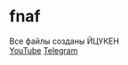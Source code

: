 # fnaf
Все файлы созданы ЙЦУКЕН
<br>
[YouTube](https://youtube.com/jestx_fot)
[Telegram](https://t.me/jestx_fot)
